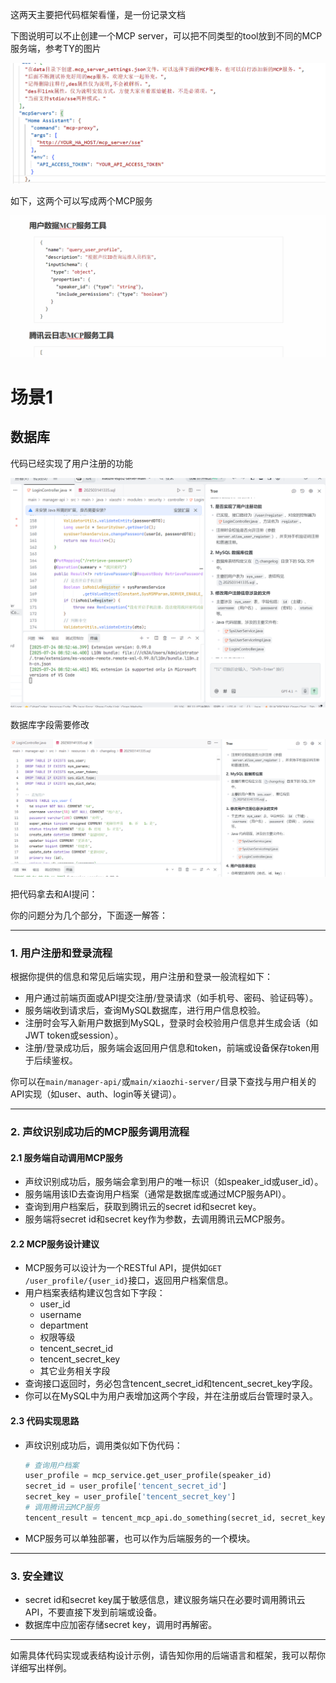 这两天主要把代码框架看懂，是一份记录文档

下图说明可以不止创建一个MCP server，可以把不同类型的tool放到不同的MCP服务端，参考TY的图片

![image-20250724163726532](./7%E6%9C%8824-25%E6%97%A5%E8%AE%B0%E5%BD%95.assets/image-20250724163726532-1753346247601-1.png)

如下，这两个可以写成两个MCP服务

![image-20250724171727782](./7%E6%9C%8824-25%E6%97%A5%E8%AE%B0%E5%BD%95.assets/image-20250724171727782-1753348648603-3.png)



# 场景1

## 数据库

代码已经实现了用户注册的功能

![image-20250724171859807](./7%E6%9C%8824-25%E6%97%A5%E8%AE%B0%E5%BD%95.assets/image-20250724171859807-1753348740909-5.png)

数据库字段需要修改

![image-20250724171944537](./7%E6%9C%8824-25%E6%97%A5%E8%AE%B0%E5%BD%95.assets/image-20250724171944537-1753348785504-7.png)





把代码拿去和AI提问：


你的问题分为几个部分，下面逐一解答：

---
### 1. 用户注册和登录流程

根据你提供的信息和常见后端实现，用户注册和登录一般流程如下：
- 用户通过前端页面或API提交注册/登录请求（如手机号、密码、验证码等）。
- 服务端收到请求后，查询MySQL数据库，进行用户信息校验。
- 注册时会写入新用户数据到MySQL，登录时会校验用户信息并生成会话（如JWT token或session）。
- 注册/登录成功后，服务端会返回用户信息和token，前端或设备保存token用于后续鉴权。

你可以在`main/manager-api/`或`main/xiaozhi-server/`目录下查找与用户相关的API实现（如user、auth、login等关键词）。

---
### 2. 声纹识别成功后的MCP服务调用流程

#### 2.1 服务端自动调用MCP服务
- 声纹识别成功后，服务端会拿到用户的唯一标识（如speaker_id或user_id）。
- 服务端用该ID去查询用户档案（通常是数据库或通过MCP服务API）。
- 查询到用户档案后，获取到腾讯云的secret id和secret key。
- 服务端将secret id和secret key作为参数，去调用腾讯云MCP服务。

#### 2.2 MCP服务设计建议
- MCP服务可以设计为一个RESTful API，提供如`GET /user_profile/{user_id}`接口，返回用户档案信息。
- 用户档案表结构建议包含如下字段：
  - user_id
  - username
  - department
  - 权限等级
  - tencent_secret_id
  - tencent_secret_key
  - 其它业务相关字段
- 查询接口返回时，务必包含tencent_secret_id和tencent_secret_key字段。
- 你可以在MySQL中为用户表增加这两个字段，并在注册或后台管理时录入。

#### 2.3 代码实现思路
- 声纹识别成功后，调用类似如下伪代码：
  ```python
  # 查询用户档案
  user_profile = mcp_service.get_user_profile(speaker_id)
  secret_id = user_profile['tencent_secret_id']
  secret_key = user_profile['tencent_secret_key']
  # 调用腾讯云MCP服务
  tencent_result = tencent_mcp_api.do_something(secret_id, secret_key, ...)
  ```
- MCP服务可以单独部署，也可以作为后端服务的一个模块。

---
### 3. 安全建议
- secret id和secret key属于敏感信息，建议服务端只在必要时调用腾讯云API，不要直接下发到前端或设备。
- 数据库中应加密存储secret key，调用时再解密。

---
如需具体代码实现或表结构设计示例，请告知你用的后端语言和框架，我可以帮你详细写出样例。
        
